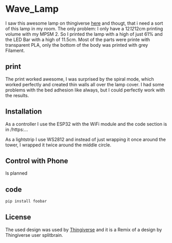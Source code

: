 # Wave_Lamp

I saw this awesome lamp on thingiverse [here](https://www.thingiverse.com/thing:3481557) and thougt, that i need a sort of this lamp in my room. The only problem: I only have a 12*12*12cm printing volume with my MPSM 2. So I printed the lamp with a high of just 61% and the LED Bar with a high of 11.5cm. 
Most of the parts were printe with transparent PLA, only the bottom of the body was printed with grey Filament. 

## print

The print worked awesome, I was surprised by the spiral mode, which worked perfectly and created thin walls all over the lamp cover. I had some problems with the bed adhesion like always, but I could perfectly work with the results. 

## Installation

As a controller I use the ESP32 with the WiFi module and the code section is in /https:...

As a lightstrip I use WS2812 and instead of just wrapping it once around the tower, I wrapped it twice around the middle circle. 


## Control with Phone

Is planned 

## code

```c++
pip install foobar
```

## License

The used design was used by [Thingiverse](https://www.thingiverse.com/thing:3481557) and it is a Remix of a design by  Thingiverse user splitbrain.
